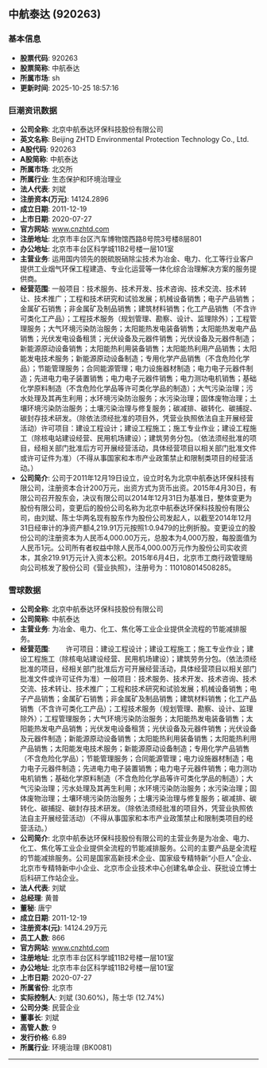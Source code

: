 ## 中航泰达 (920263)

### 基本信息

- **股票代码**: 920263
- **股票简称**: 中航泰达
- **所属市场**: sh
- **更新时间**: 2025-10-25 18:57:16

### 巨潮资讯数据

- **公司全称**: 北京中航泰达环保科技股份有限公司
- **英文名称**: Beijing ZHTD Environmental Protection Technology Co., Ltd.
- **A股代码**: 920263
- **A股简称**: 中航泰达
- **所属市场**: 北交所
- **所属行业**: 生态保护和环境治理业
- **法人代表**: 刘斌
- **注册资本(万元)**: 14124.2896
- **成立日期**: 2011-12-19
- **上市日期**: 2020-07-27
- **官方网站**: www.cnzhtd.com
- **注册地址**: 北京市丰台区汽车博物馆西路8号院3号楼8层801
- **办公地址**: 北京市丰台区科学城11B2号楼一层101室
- **主营业务**: 运用国内领先的脱硫脱硝除尘技术为冶金、电力、化工等行业客户提供工业烟气环保工程建造、专业化运营等一体化综合治理解决方案的服务提供商。
- **经营范围**: 一般项目：技术服务、技术开发、技术咨询、技术交流、技术转让、技术推广；工程和技术研究和试验发展；机械设备销售；电子产品销售；金属矿石销售；非金属矿及制品销售；建筑材料销售；化工产品销售（不含许可类化工产品）；工程技术服务（规划管理、勘察、设计、监理除外）；工程管理服务；大气环境污染防治服务；太阳能热发电装备销售；太阳能热发电产品销售；光伏发电设备租赁；光伏设备及元器件销售；光伏设备及元器件制造；新能源原动设备销售；太阳能热利用装备销售；太阳能热利用产品销售；太阳能发电技术服务；新能源原动设备制造；专用化学产品销售（不含危险化学品）；节能管理服务；合同能源管理；电力设施器材制造；电力电子元器件制造；先进电力电子装置销售；电力电子元器件销售；电力测功电机销售；基础化学原料制造（不含危险化学品等许可类化学品的制造）；大气污染治理；污水处理及其再生利用；水环境污染防治服务；水污染治理；固体废物治理；土壤环境污染防治服务；土壤污染治理与修复服务；碳减排、碳转化、碳捕捉、碳封存技术研发。（除依法须经批准的项目外，凭营业执照依法自主开展经营活动）许可项目：建设工程设计；建设工程施工；施工专业作业；建设工程施工（除核电站建设经营、民用机场建设）；建筑劳务分包。（依法须经批准的项目，经相关部门批准后方可开展经营活动，具体经营项目以相关部门批准文件或许可证件为准）（不得从事国家和本市产业政策禁止和限制类项目的经营活动。）
- **公司简介**: 公司于2011年12月19日设立，设立时名为北京中航泰达环保科技有限公司，注册资本合计200万元，出资方式为货币出资。2015年4月30日，有限公司召开股东会，决议有限公司以2014年12月31日为基准日，整体变更为股份有限公司，变更后的股份公司名称为北京中航泰达环保科技股份有限公司，由刘斌、陈士华两名现有股东作为股份公司发起人，以截至2014年12月31日经审计的净资产额4,219.91万元按照1:0.9479的比例折股。变更设立的股份公司的注册资本为人民币4,000.00万元，总股本为4,000万股，每股面值为人民币1元。公司所有者权益中除人民币4,000.00万元作为股份公司实收资本，其余219.91万元计入资本公积。2015年6月4日，北京市工商行政管理局向公司核发了股份公司《营业执照》，注册号为：110108014508285。

### 雪球数据

- **公司全称**: 北京中航泰达环保科技股份有限公司
- **公司简称**: 中航泰达
- **主营业务**: 为冶金、电力、化工、焦化等工业企业提供全流程的节能减排服务。
- **经营范围**: 　　许可项目：建设工程设计；建设工程施工；施工专业作业；建设工程施工（除核电站建设经营、民用机场建设）；建筑劳务分包。（依法须经批准的项目，经相关部门批准后方可开展经营活动，具体经营项目以相关部门批准文件或许可证件为准）一般项目：技术服务、技术开发、技术咨询、技术交流、技术转让、技术推广；工程和技术研究和试验发展；机械设备销售；电子产品销售；金属矿石销售；非金属矿及制品销售；建筑材料销售；化工产品销售（不含许可类化工产品）；工程技术服务（规划管理、勘察、设计、监理除外）；工程管理服务；大气环境污染防治服务；太阳能热发电装备销售；太阳能热发电产品销售；光伏发电设备租赁；光伏设备及元器件销售；光伏设备及元器件制造；新能源原动设备销售；太阳能热利用装备销售；太阳能热利用产品销售；太阳能发电技术服务；新能源原动设备制造；专用化学产品销售（不含危险化学品）；节能管理服务；合同能源管理；电力设施器材制造；电力电子元器件制造；先进电力电子装置销售；电力电子元器件销售；电力测功电机销售；基础化学原料制造（不含危险化学品等许可类化学品的制造）；大气污染治理；污水处理及其再生利用；水环境污染防治服务；水污染治理；固体废物治理；土壤环境污染防治服务；土壤污染治理与修复服务；碳减排、碳转化、碳捕捉、碳封存技术研发。（除依法须经批准的项目外，凭营业执照依法自主开展经营活动）（不得从事国家和本市产业政策禁止和限制类项目的经营活动。）
- **公司简介**: 北京中航泰达环保科技股份有限公司的主营业务是为冶金、电力、化工、焦化等工业企业提供全流程的节能减排服务。公司的主要产品是全流程的节能减排服务。公司是国家高新技术企业、国家级专精特新“小巨人”企业、北京市专精特新中小企业、北京市企业技术中心创建名单企业、获批设立博士后科研工作站企业。
- **法人代表**: 刘斌
- **总经理**: 黄普
- **董秘**: 唐宁
- **成立日期**: 2011-12-19
- **注册资本(元)**: 14124.29万元
- **员工人数**: 866
- **官方网站**: www.cnzhtd.com
- **注册地址**: 北京市丰台区科学城11B2号楼一层101室
- **办公地址**: 北京市丰台区科学城11B2号楼一层101室
- **上市日期**: 2020-07-27
- **所属省份**: 北京市
- **实际控制人**: 刘斌 (30.60%)，陈士华 (12.74%)
- **公司分类**: 民营企业
- **董事长**: 刘斌
- **高管人数**: 9
- **发行价格**: 6.89
- **所属行业**: 环境治理 (BK0081)

---
